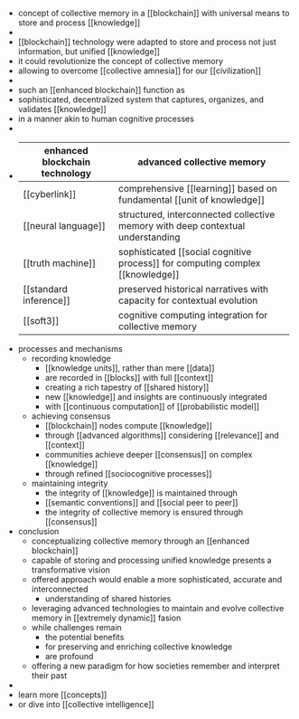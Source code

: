 - concept of collective memory in a [[blockchain]] with universal means to store and process [[knowledge]]
-
- [[blockchain]] technology were adapted to store and process not just information, but unified [[knowledge]]
- it could revolutionize the concept of collective memory
- allowing to overcome [[collective amnesia]] for our [[civilization]]
-
- such an [[enhanced blockchain]] function as
- sophisticated, decentralized system that captures, organizes, and validates [[knowledge]]
- in a manner akin to human cognitive processes
-
- | enhanced blockchain technology         | advanced collective memory           |
  |--------------------------------------------|------------------------------------------|
  | [[cyberlink]]               | comprehensive [[learning]] based on fundamental [[unit of knowledge]] |
  | [[neural language]] | structured, interconnected collective memory with deep contextual understanding |
  | [[truth machine]] | sophisticated [[social cognitive process]] for computing complex [[knowledge]] |
  | [[standard inference]] | preserved historical narratives with capacity for contextual evolution |
  | [[soft3]]        | cognitive computing integration for collective memory |
- processes and mechanisms
	- recording knowledge
		- [[knowledge units]], rather than mere [[data]]
		- are recorded in [[blocks]] with full [[context]]
		- creating a rich tapestry of [[shared history]]
		- new [[knowledge]] and insights are continuously integrated
		- with [[continuous computation]] of [[probabilistic model]]
	- achieving consensus
		- [[blockchain]] nodes compute [[knowledge]]
		- through [[advanced algorithms]] considering [[relevance]] and [[context]]
		- communities achieve deeper [[consensus]] on complex [[knowledge]]
		- through refined  [[sociocognitive processes]]
	- maintaining integrity
		- the integrity of [[knowledge]] is maintained through
		- [[semantic conventions]] and [[social peer to peer]]
		- the integrity of collective memory is ensured through [[consensus]]
- conclusion
	- conceptualizing collective memory through an [[enhanced blockchain]]
	- capable of storing and processing unified knowledge presents a transformative vision
	- offered approach would enable a more sophisticated, accurate and interconnected
		- understanding of shared histories
	- leveraging advanced technologies to maintain and evolve collective memory in [[extremely dynamic]] fasion
	- while challenges remain
		- the potential benefits
		- for preserving and enriching collective knowledge
		- are profound
	- offering a new paradigm for how societies remember and interpret their past
-
- learn more [[concepts]]
- or dive into [[collective intelligence]]